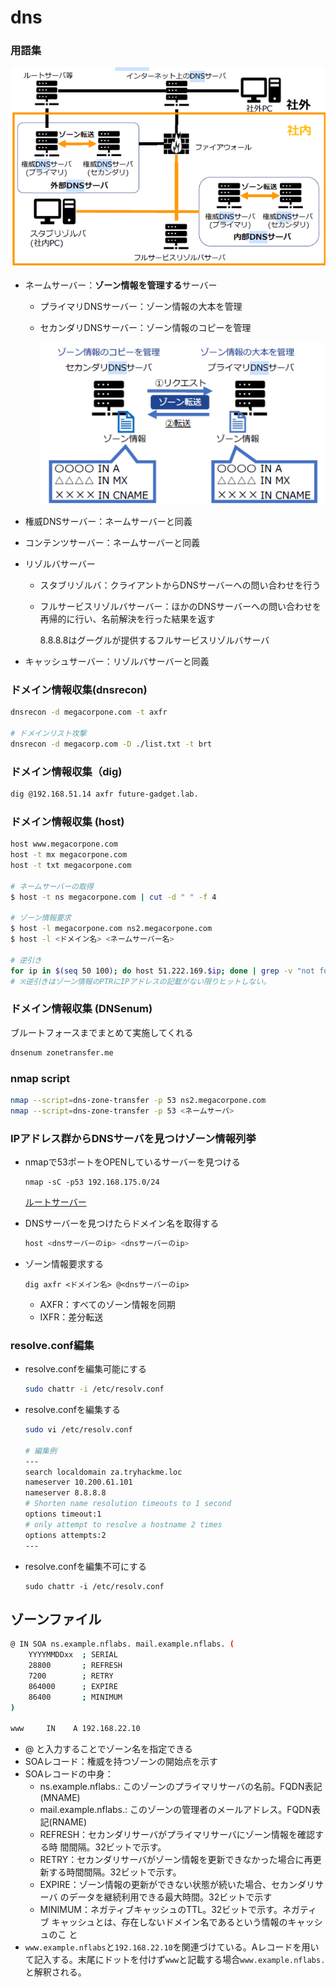 # dns

### 用語集

![image-20221228104216170](img/dns(53)/image-20221228104216170.png)

* ネームサーバー：**ゾーン情報を管理する**サーバー

  * プライマリDNSサーバー：ゾーン情報の大本を管理

  * セカンダリDNSサーバー：ゾーン情報のコピーを管理

    ![image-20221228104048276](img/dns(53)/image-20221228104048276.png)

* 権威DNSサーバー：ネームサーバーと同義

* コンテンツサーバー：ネームサーバーと同義

* リゾルバサーバー

  * スタブリゾルバ：クライアントからDNSサーバーへの問い合わせを行う

  * フルサービスリゾルバサーバー：ほかのDNSサーバーへの問い合わせを再帰的に行い、名前解決を行った結果を返す

    8.8.8.8はグーグルが提供するフルサービスリゾルバサーバ

* キャッシュサーバー：リゾルバサーバーと同義



### ドメイン情報収集(dnsrecon)

```bash
dnsrecon -d megacorpone.com -t axfr

# ドメインリスト攻撃
dnsrecon -d megacorp.com -D ./list.txt -t brt 
```

### ドメイン情報収集（dig)

```bash
dig @192.168.51.14 axfr future-gadget.lab.
```

### ドメイン情報収集 (host)

```bash
host www.megacorpone.com  
host -t mx megacorpone.com
host -t txt megacorpone.com

# ネームサーバーの取得
$ host -t ns megacorpone.com | cut -d " " -f 4     

# ゾーン情報要求
$ host -l megacorpone.com ns2.megacorpone.com
$ host -l <ドメイン名> <ネームサーバー名>

# 逆引き
for ip in $(seq 50 100); do host 51.222.169.$ip; done | grep -v "not found"
# ※逆引きはゾーン情報のPTRにIPアドレスの記載がない限りヒットしない。
```

### ドメイン情報収集 (DNSenum)

ブルートフォースまでまとめて実施してくれる

```bash
dnsenum zonetransfer.me
```



### nmap script

```bash
nmap --script=dns-zone-transfer -p 53 ns2.megacorpone.com
nmap --script=dns-zone-transfer -p 53 <ネームサーバ>
```



### IPアドレス群からDNSサーバを見つけゾーン情報列挙

* nmapで53ポートをOPENしているサーバーを見つける

  ```
  nmap -sC -p53 192.168.175.0/24
  ```

  [ルートサーバー](https://www.google.co.jp/search?q=root-servers.net+%E3%81%A8%E3%81%AF&sxsrf=ALiCzsajjF5dt8N_-UocYYyhBJnscmLzOw%3A1672186899697&source=hp&ei=E4yrY5_DKISk2roPuLWb8AI&iflsig=AJiK0e8AAAAAY6uaI9FRW43cS5rasYpBQDN4QSWCrn56&oq=root-servers.net.&gs_lcp=Cgdnd3Mtd2l6EAEYATIJCAAQgAQQDRATMgkIABAeEPEEEBMyCQgAEB4Q8QQQEzIJCAAQHhDxBBATMgkIABAeEPEEEBMyCAgAEB4QDRATMg0IABAFEB4Q8QQQChATMgsIABAFEB4Q8QQQEzILCAAQBRAeEPEEEBMyCwgAEAUQHhDxBBATUABYAGDgEmgAcAB4AIABYogBYpIBATGYAQCgAQKgAQE&sclient=gws-wiz)

* DNSサーバーを見つけたらドメイン名を取得する

  ```bash
  host <dnsサーバーのip> <dnsサーバーのip>
  ```

* ゾーン情報要求する

  ```
  dig axfr <ドメイン名> @<dnsサーバーのip>
  ```

  * AXFR：すべてのゾーン情報を同期
  * IXFR：差分転送

### resolve.conf編集

* resolve.confを編集可能にする

  ```bash
  sudo chattr -i /etc/resolv.conf
  ```

* resolve.confを編集する

  ```bash
  sudo vi /etc/resolv.conf
  
  # 編集例
  ---
  search localdomain za.tryhackme.loc
  nameserver 10.200.61.101
  nameserver 8.8.8.8
  # Shorten name resolution timeouts to 1 second
  options timeout:1
  # only attempt to resolve a hostname 2 times
  options attempts:2
  ---
  ```

* resolve.confを編集不可にする

  ```
  sudo chattr -i /etc/resolv.conf
  ```

  

## ゾーンファイル

```bash
@ IN SOA ns.example.nflabs. mail.example.nflabs. (
    YYYYMMDDxx  ; SERIAL
    28800       ; REFRESH
    7200        ; RETRY
    864000      ; EXPIRE
    86400       ; MINIMUM
)

www     IN    A 192.168.22.10
```

* @ と入力することでゾーン名を指定できる
* SOAレコード：権威を持つゾーンの開始点を示す
* SOAレコードの中身：
  * ns.example.nflabs.: このゾーンのプライマリサーバの名前。FQDN表記
    (MNAME)
  * mail.example.nflabs.: このゾーンの管理者のメールアドレス。FQDN表記(RNAME)
  * REFRESH：セカンダリサーバがプライマリサーバにゾーン情報を確認する時
    間間隔。32ビットで示す。
  * RETRY：セカンダリサーバがゾーン情報を更新できなかった場合に再更新する時間間隔。32ビットで示す。
  * EXPIRE：ゾーン情報の更新ができない状態が続いた場合、セカンダリサーバ
    のデータを継続利用できる最大時間。32ビットで示す
  * MINIMUM：ネガティブキャッシュのTTL。32ビットで示す。ネガティブ
    キャッシュとは、存在しないドメイン名であるという情報のキャッシュのこ
    と
* `www.example.nflabs`と`192.168.22.10`を関連づけている。Aレコードを用いて記入する。末尾にドットを付けず`www`と記載する場合`www.example.nflabs.`と解釈される。